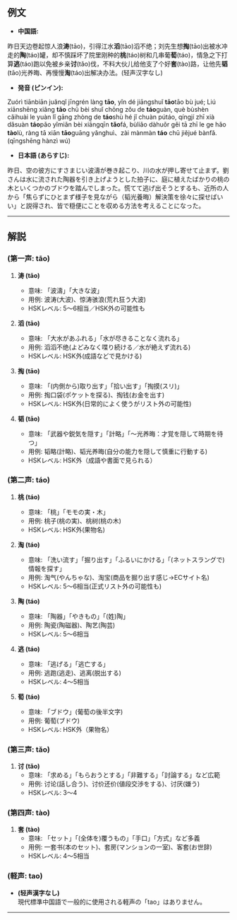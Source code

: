 ## 例文
* **中国語:**

昨日天边卷起惊人浪**涛**(tāo)，引得江水**滔**(tāo)滔不绝；刘先生想**掏**(tāo)出被水冲走的**陶**(táo)罐，却不慎踩坏了院里刚种的**桃**(táo)树和几串葡**萄**(táo)，情急之下打算**逃**(táo)跑以免被乡亲**讨**(tǎo)伐，不料大伙儿给他支了个好**套**(tào)路，让他先**韬**(tāo)光养晦、再慢慢**淘**(táo)出解决办法。(轻声汉字なし)

* **発音 (ピンイン):**

Zuórì tiānbiān juǎnqǐ jīngrén làng **tāo**, yǐn dé jiāngshuǐ **tāo**tāo bù jué; Liú xiānshēng xiǎng **tāo** chū bèi shuǐ chōng zǒu de **táo**guàn, què bùshèn cǎihuài le yuàn lǐ gāng zhòng de **táo**shù hé jǐ chuàn pútáo, qíngjí zhī xià dǎsuàn **táo**pǎo yǐmiǎn bèi xiāngqīn **tǎo**fá, bùliǎo dàhuǒr gěi tā zhī le ge hǎo **tào**lù, ràng tā xiān **tāo**guāng yǎnghuì、zài mànmàn **táo** chū jiějué bànfǎ. (qīngshēng hànzì wú)

* **日本語 (あらすじ):**

昨日、空の彼方にすさまじい波濤が巻き起こり、川の水が押し寄せて止まず。劉さんは水に流された陶器を引き上げようとした拍子に、庭に植えたばかりの桃の木といくつかのブドウを踏んでしまった。慌てて逃げ出そうとするも、近所の人から「焦らずにひとまず様子を見ながら（韬光養晦）解決策を徐々に探せばいい」と説得され、皆で穏便にことを収める方法を考えることになった。

---

## 解説

### (第一声: tāo)
1. **涛 (tāo)**  
   - 意味: 「波濤」「大きな波」  
   - 用例: 波涛(大波)、惊涛骇浪(荒れ狂う大波)  
   - HSKレベル: 5〜6相当／HSK外の可能性も  

2. **滔 (tāo)**  
   - 意味: 「大水があふれる」「水が尽きることなく流れる」  
   - 用例: 滔滔不绝(よどみなく喋り続ける／水が絶えず流れる)  
   - HSKレベル: HSK外(成語などで見かける)  

3. **掏 (tāo)**  
   - 意味: 「(内側から)取り出す」「拾い出す」「掏摸(スリ)」  
   - 用例: 掏口袋(ポケットを探る)、掏钱(お金を出す)  
   - HSKレベル: HSK外(日常的によく使うがリスト外の可能性)

4. **韬 (tāo)**  
   - 意味: 「武器や鋭気を隠す」「計略」「〜光养晦：才覚を隠して時期を待つ」  
   - 用例: 韬略(計略)、韬光养晦(自分の能力を隠して慎重に行動する)  
   - HSKレベル: HSK外（成語や書面で見られる）

### (第二声: táo)
1. **桃 (táo)**  
   - 意味: 「桃」「モモの実・木」  
   - 用例: 桃子(桃の実)、桃树(桃の木)  
   - HSKレベル: HSK外(果物名)  

2. **淘 (táo)**  
   - 意味: 「洗い流す」「掘り出す」「ふるいにかける」「(ネットスラングで)情報を探す」  
   - 用例: 淘气(やんちゃな)、淘宝(商品を掘り出す感じ→ECサイト名)  
   - HSKレベル: 5〜6相当(正式リスト外の可能性も)

3. **陶 (táo)**  
   - 意味: 「陶器」「やきもの」「(姓)陶」  
   - 用例: 陶瓷(陶磁器)、陶艺(陶芸)  
   - HSKレベル: 5〜6相当  

4. **逃 (táo)**  
   - 意味: 「逃げる」「逃亡する」  
   - 用例: 逃跑(逃走)、逃离(脱出する)  
   - HSKレベル: 4〜5相当  

5. **萄 (táo)**  
   - 意味: 「ブドウ」(葡萄の後半文字)  
   - 用例: 葡萄(ブドウ)  
   - HSKレベル: HSK外（果物名）

### (第三声: tǎo)
1. **讨 (tǎo)**  
   - 意味: 「求める」「もらおうとする」「非難する」「討論する」など広範  
   - 用例: 讨论(話し合う)、讨价还价(値段交渉をする)、讨厌(嫌う)  
   - HSKレベル: 3〜4

### (第四声: tào)
1. **套 (tào)**  
   - 意味: 「セット」「(全体を)覆うもの」「手口」「方式」など多義  
   - 用例: 一套书(本のセット)、套房(マンションの一室)、客套(お世辞)  
   - HSKレベル: 4〜5相当

### (軽声: tao)
- **(轻声漢字なし)**  
  現代標準中国語で一般的に使用される軽声の「tao」はありません。

---
